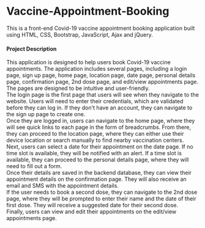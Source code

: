 # Vaccine-Appointment-Booking
This is a front-end Covid-19 vaccine appointment booking application built using HTML, CSS, Bootstrap, JavaScript, Ajax and jQuery.


#### Project Description
This application is designed to help users book Covid-19 vaccine appointments. The application includes several pages, including a login page, sign up page, home page, location page, date page, personal details page, confirmation page, 2nd dose page, and edit/view appointments page. The pages are designed to be intuitive and user-friendly.
<br>
The login page is the first page that users will see when they navigate to the website. Users will need to enter their credentials, which are validated before they can log in. If they don't have an account, they can navigate to the sign up page to create one.
<br>
Once they are logged in, users can navigate to the home page, where they will see quick links to each page in the form of breadcrumbs. From there, they can proceed to the location page, where they can either use their device location or search manually to find nearby vaccination centers.
<br>
Next, users can select a date for their appointment on the date page. If no time slot is available, they will be notified with an alert. If a time slot is available, they can proceed to the personal details page, where they will need to fill out a form.
<br>
Once their details are saved in the backend database, they can view their appointment details on the confirmation page. They will also receive an email and SMS with the appointment details.
<br>
If the user needs to book a second dose, they can navigate to the 2nd dose page, where they will be prompted to enter their name and the date of their first dose. They will receive a suggested date for their second dose.
<br>
Finally, users can view and edit their appointments on the edit/view appointments page.
<br>
